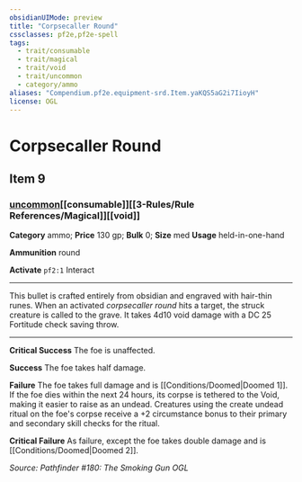 ```yaml
---
obsidianUIMode: preview
title: "Corpsecaller Round"
cssclasses: pf2e,pf2e-spell
tags:
  - trait/consumable
  - trait/magical
  - trait/void
  - trait/uncommon
  - category/ammo
aliases: "Compendium.pf2e.equipment-srd.Item.yaKQS5aG2i7IioyH"
license: OGL
---
```

# Corpsecaller Round
## Item 9
### [uncommon](uncommon.md "Uncommon Rarity Trait")[[consumable]][[3-Rules/Rule References/Magical]][[void]]

**Category** ammo; 
**Price** 130 gp; 
**Bulk** 0; **Size** med
**Usage** held-in-one-hand

**Ammunition** round

**Activate** `pf2:1` Interact

* * *

This bullet is crafted entirely from obsidian and engraved with hair-thin runes. When an activated _corpsecaller round_ hits a target, the struck creature is called to the grave. It takes 4d10 void damage with a DC 25 Fortitude check saving throw.

* * *

**Critical Success** The foe is unaffected.

**Success** The foe takes half damage.

**Failure** The foe takes full damage and is [[Conditions/Doomed|Doomed 1]]. If the foe dies within the next 24 hours, its corpse is tethered to the Void, making it easier to raise as an undead. Creatures using the create undead ritual on the foe's corpse receive a +2 circumstance bonus to their primary and secondary skill checks for the ritual.

**Critical Failure** As failure, except the foe takes double damage and is [[Conditions/Doomed|Doomed 2]].

*Source: Pathfinder #180: The Smoking Gun*
*OGL*